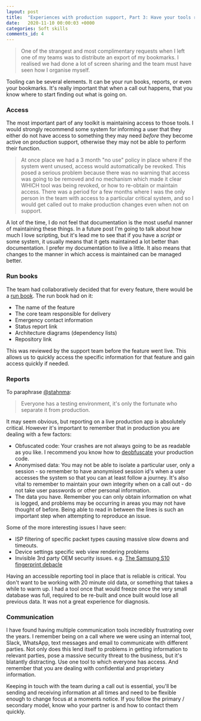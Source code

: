 ```yaml
---
layout: post
title:  "Experiences with production support, Part 3: Have your tools ready"
date:   2020-11-10 00:00:03 +0000
categories: Soft skills
comments_id: 4
---
```


> One of the strangest and most complimentary requests when I left one of my teams was to distribute an export of my bookmarks. I realised we had done a lot of screen sharing and the team must have seen how I organise myself.

Tooling can be several elements. It can be your run books, reports, or even your bookmarks. It's really important that when a call out happens, that you know where to start finding out what is going on.

### Access

The most important part of any toolkit is maintaining access to those tools. I would strongly recommend some system for informing a user that they either do not have access to something they may need *before* they become active on production support, otherwise they may not be able to perform their function.

> At once place we had a 3 month "no use" policy in place where if the system went unused, access would automatically be revoked. This posed a serious problem because there was no warning that access was going to be removed and no mechanism which made it clear WHICH tool was being revoked, or how to re-obtain or maintain access. There was a period for a few months where I was the only person in the team with access to a particular critical system, and so I would get called out to make production changes even when not on support.

A lot of the time, I do not feel that documentation is the most useful manner of maintaining these things. In a future post I'm going to talk about how much I love scripting, but it's lead me to see that if you have a *script* or some system, it usually means that it gets maintained a lot better than documentation. I prefer my documentation to live a little. It also means that changes to the manner in which access is maintained can be managed better.

### Run books

The team had collaboratively decided that for every feature, there would be a [run book][RUNBOOK]. The run book had on it:
 - The name of the feature
 - The core team responsible for delivery
 - Emergency contact information
 - Status report link
 - Architecture diagrams (dependency lists)
 - Repository link

This was reviewed by the support team before the feature went live. This allows us to quickly access the specific information for that feature and gain access quickly if needed.

### Reports

To paraphrase [@stahnma][TESTINGQUOTE]:

> Everyone has a testing environment, it's only the fortunate who separate it from production.

It may seem obvious, but reporting on a live production app is absolutely critical. However it's important to remember that in production you are dealing with a few factors:
 - Obfuscated code: Your crashes are not always going to be as readable as you like. I recommend you know how to [deobfuscate][DEOBFUSCATE] your production code.
 - Anonymised data: You may not be able to isolate a particular user, only a session - so remember to have anonymised session id's when a user accesses the system so that you can at least follow a journey. It's also vital to remember to maintain your own integrity when on a call out - do not take user passwords or other personal information.
 - The data you have. Remember you can only obtain information on what is logged, and problems may be occurring in areas you may not have thought of before. Being able to read in between the lines is such an important step when attempting to reproduce an issue.

Some of the more interesting issues I have seen:  
- ISP filtering of specific packet types causing massive slow downs and timeouts.
- Device settings specific web view rendering problems
- Invisible 3rd party OEM security issues. e.g. [The Samsung S10 fingerprint debacle][S10HACK]

Having an accessible reporting tool in place that is reliable is critical. You don't want to be working with 20 minute old data, or something that takes a while to warm up. I had a tool once that would freeze once the very small database was full, required to be re-built and once built would lose all previous data. It was not a great experience for diagnosis.

### Communication

I have found having multiple communication tools incredibly frustrating over the years. I remember being on a call where we were using an internal tool, Slack, WhatsApp, text messages and email to communicate with different parties. Not only does this lend itself to problems in getting information to relevant parties, pose a massive security threat to the business, but it's blatantly distracting. Use one tool to which everyone has access. And remember that you are dealing with confidential and proprietary information.

Keeping in touch with the team during a call out is essential, you'll be sending and receiving information at all times and need to be flexible enough to change focus at a moments notice. If you follow the primary / secondary model, know who your partner is and how to contact them quickly.

[RUNBOOK]: https://en.wikipedia.org/wiki/Runbook
[DEOBFUSCATE]: https://support.google.com/googleplay/android-developer/answer/9848633?hl=en-GB&visit_id=637405961451784697-1905723958&rd=1
[TESTINGQUOTE]: https://twitter.com/stahnma/status/634849376343429120
[S10HACK]: https://arstechnica.com/gadgets/2019/10/galaxy-s10-fingerprint-reader-defeated-by-screen-protectors-phone-cases/
<!--
Stay in contact. Know who is with you

Use reports - try to make reports before a callout happens. The business generally cares about money lost, so anything that prevents users from spending money are to be considered core business journeys. Also be able to read between the lines. Reports can only tell you what is, and the information is actually fairly brittle. 1000 crashes does not mean a single user crashed 1000 times but also does not mean 1000 users crashed once either. -->
